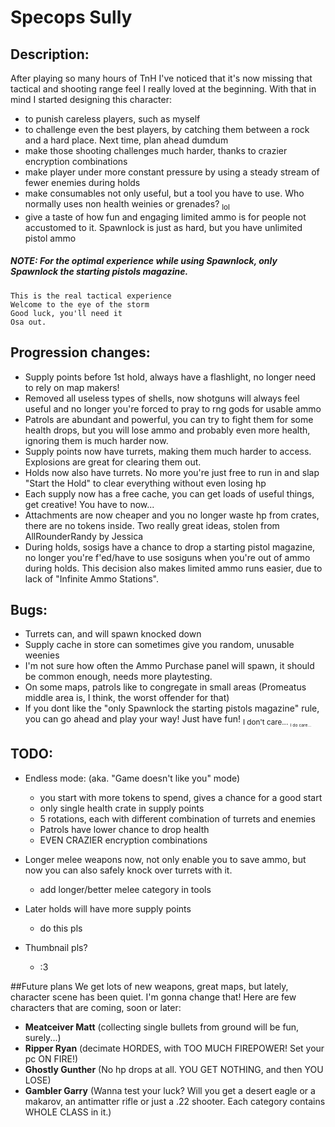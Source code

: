 # Specops Sully

## Description:
After playing so many hours of TnH I've noticed that it's now missing that tactical and shooting range feel I really loved at the beginning.
With that in mind I started designing this character:
 - to punish careless players, such as myself
 - to challenge even the best players, by catching them between a rock and a hard place. Next time, plan ahead dumdum
 - make those shooting challenges much harder, thanks to crazier encryption combinations
 - make player under more constant pressure by using a steady stream of fewer enemies during holds
 - make consumables not only useful, but a tool you have to use. Who normally uses non health weinies or grenades? <sub>lol<sub> 
 - give a taste of how fun and engaging limited ammo is for people not accustomed to it. Spawnlock is just as hard, but you have unlimited pistol ammo
 
##### NOTE: For the optimal experience while using Spawnlock, only Spawnlock the starting pistols magazine.
 
```
This is the real tactical experience
Welcome to the eye of the storm
Good luck, you'll need it
Osa out.
```

## Progression changes:
- Supply points before 1st hold, always have a flashlight, no longer need to rely on map makers!
- Removed all useless types of shells, now shotguns will always feel useful and no longer you're forced to pray to rng gods for usable ammo
- Patrols are abundant and powerful, you can try to fight them for some health drops, but you will lose ammo and probably even more health, ignoring them is much harder now.
- Supply points now have turrets, making them much harder to access. Explosions are great for clearing them out.
- Holds now also have turrets. No more you're just free to run in and slap "Start the Hold" to clear everything without even losing hp
- Each supply now has a free cache, you can get loads of useful things, get creative! You have to now...
- Attachments are now cheaper and you no longer waste hp from crates, there are no tokens inside. Two really great ideas, stolen from AllRounderRandy by Jessica
 - During holds, sosigs have a chance to drop a starting pistol magazine, no longer you're f'ed/have to use sosiguns when you're out of ammo during holds. 
 This decision also makes limited ammo runs easier, due to lack of "Infinite Ammo Stations".

## Bugs:
 - Turrets can, and will spawn knocked down
 - Supply cache in store can sometimes give you random, unusable weenies
 - I'm not sure how often the Ammo Purchase panel will spawn, it should be common enough, needs more playtesting.
 - On some maps, patrols like to congregate in small areas (Promeatus middle area is, I think, the worst offender for that)
 - If you dont like the "only Spawnlock the starting pistols magazine" rule, you can go ahead and play your way! Just have fun! <sub>I don't care... <sub> <sub><sup>I do care...<sub><sup>

## TODO:
- Endless mode:     (aka. "Game doesn't like you" mode)
    - you start with more tokens to spend, gives a chance for a good start
    - only single health crate in supply points
    - 5 rotations, each with different combination of turrets and enemies
    - Patrols have lower chance to drop health
    - EVEN CRAZIER encryption combinations

- Longer melee weapons now, not only enable you to save ammo, but now you can also safely knock over turrets with it.
    - add longer/better melee category in tools

- Later holds will have more supply points
    - do this pls
    
- Thumbnail pls?
    - :3

##Future plans
We get lots of new weapons, great maps, but lately, character scene has been quiet. I'm gonna change that! Here are few characters that are coming, soon or later:
- **Meatceiver Matt** (collecting single bullets from ground will be fun, surely...)
- **Ripper Ryan** (decimate HORDES, with TOO MUCH FIREPOWER! Set your pc ON FIRE!)
- **Ghostly Gunther** (No hp drops at all. YOU GET NOTHING, and then YOU LOSE)
- **Gambler Garry** (Wanna test your luck? Will you get a desert eagle or a makarov, an antimatter rifle or just a .22 shooter. Each category contains WHOLE CLASS in it.)